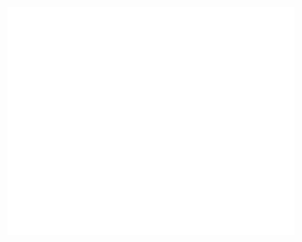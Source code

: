 <!-- markdownlint-disable -->
<div align="center">
	<br>
    <img src="header.svg" width="800" height="400" alt="Hello">
	<br>
</div>